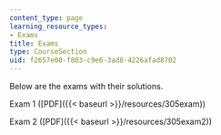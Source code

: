```yaml
---
content_type: page
learning_resource_types:
- Exams
title: Exams
type: CourseSection
uid: f2657e08-f803-c9e6-3ad8-4226afad8702
---
```


Below are the exams with their solutions.

Exam 1 ([PDF]({{< baseurl >}}/resources/305exam))

Exam 2 ([PDF]({{< baseurl >}}/resources/305exam2))